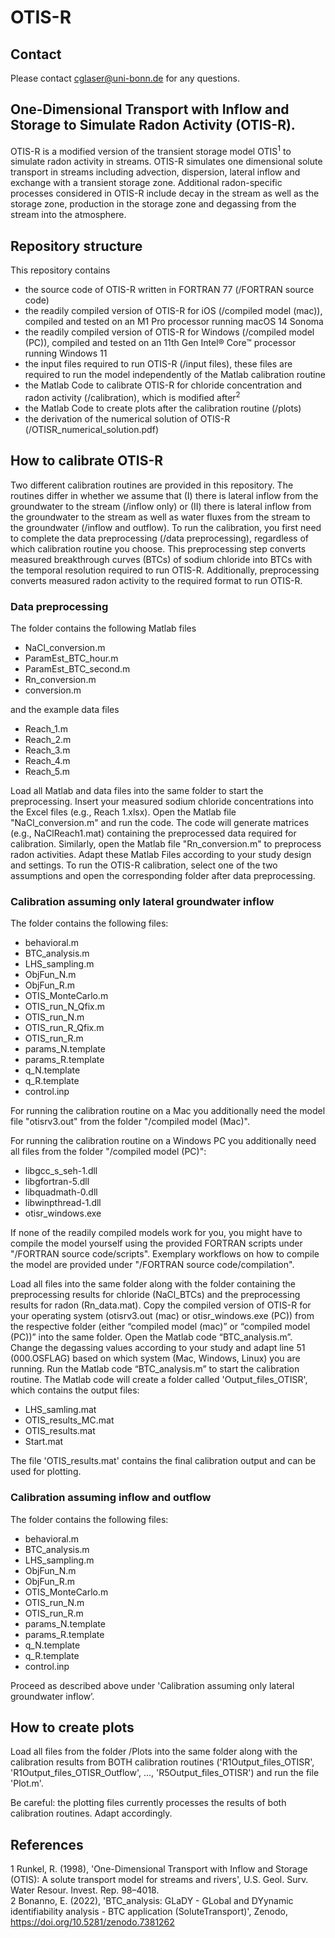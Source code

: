 # OTIS-R

## Contact
Please contact cglaser@uni-bonn.de for any questions.

## One-Dimensional Transport with Inflow and Storage to Simulate Radon Activity (OTIS-R).
OTIS-R is a modified version of the transient storage model OTIS<sup>1</sup> to simulate radon activity in streams. OTIS-R simulates one dimensional solute transport in streams including advection, dispersion, lateral inflow and exchange with a transient storage zone. Additional radon-specific processes considered in OTIS-R include decay in the stream as well as the storage zone, production in the storage zone and degassing from the stream into the atmosphere.

## Repository structure
This repository contains
- the source code of OTIS-R written in FORTRAN 77 (/FORTRAN source code)
- the readily compiled version of OTIS-R for iOS (/compiled model (mac)), compiled and tested on an M1 Pro processor running macOS 14 Sonoma
- the readily compiled version of OTIS-R for Windows (/compiled model (PC)), compiled and tested on an 11th Gen Intel® Core™ processor running Windows 11
- the input files required to run OTIS-R (/input files), these files are required to run the model independently of the Matlab calibration routine
- the Matlab Code to calibrate OTIS-R for chloride concentration and radon activity (/calibration), which is modified after<sup>2</sup>
- the Matlab Code to create plots after the calibration routine (/plots)
- the derivation of the numerical solution of OTIS-R (/OTISR_numerical_solution.pdf)

## How to calibrate OTIS-R
Two different calibration routines are provided in this repository. The routines differ in whether we assume that (I) there is lateral inflow from the groundwater to the stream (/inflow only) or (II) there is lateral inflow from the groundwater to the stream as well as water fluxes from the stream to the groundwater (/inflow and outflow). To run the calibration, you first need to complete the data preprocessing (/data preprocessing), regardless of which calibration routine you choose. This preprocessing step converts measured breakthrough curves (BTCs) of sodium chloride into BTCs with the temporal resolution required to run OTIS-R. Additionally, preprocessing converts measured radon activity to the required format to run OTIS-R.

### Data preprocessing
The folder contains the following Matlab files
- NaCl_conversion.m
- ParamEst_BTC_hour.m
- ParamEst_BTC_second.m
- Rn_conversion.m
- conversion.m

and the example data files
- Reach_1.m
- Reach_2.m
- Reach_3.m
- Reach_4.m
- Reach_5.m

Load all Matlab and data files into the same folder to start the preprocessing. Insert your measured sodium chloride concentrations into the Excel files (e.g., Reach 1.xlsx). Open the Matlab file "NaCl_conversion.m" and run the code. The code will generate matrices (e.g., NaClReach1.mat) containing the preprocessed data required for calibration. Similarly, open the Matlab file "Rn_conversion.m" to preprocess radon activities. Adapt these Matlab Files according to your study design and settings. To run the OTIS-R calibration, select one of the two assumptions and open the corresponding folder after data preprocessing.

### Calibration assuming only lateral groundwater inflow
The folder contains the following files:
- behavioral.m
- BTC_analysis.m
- LHS_sampling.m
- ObjFun_N.m
- ObjFun_R.m
- OTIS_MonteCarlo.m
- OTIS_run_N_Qfix.m
- OTIS_run_N.m
- OTIS_run_R_Qfix.m
- OTIS_run_R.m
- params_N.template
- params_R.template
- q_N.template
- q_R.template
- control.inp

For running the calibration routine on a Mac you additionally need the model file "otisrv3.out" from the folder "/compiled model (Mac)".

For running the calibration routine on a Windows PC you additionally need all files from the folder "/compiled model (PC)":
- libgcc_s_seh-1.dll
- libgfortran-5.dll
- libquadmath-0.dll
- libwinpthread-1.dll
- otisr_windows.exe

If none of the readily compiled models work for you, you might have to compile the model yourself using the provided FORTRAN scripts under "/FORTRAN source code/scripts". Exemplary workflows on how to compile the model are provided under "/FORTRAN source code/compilation".

Load all files into the same folder along with the folder containing the preprocessing results for chloride (NaCl_BTCs) and the preprocessing results for radon (Rn_data.mat). Copy the compiled version of OTIS-R for your operating system (otisrv3.out (mac) or otisr_windows.exe (PC)) from the respective folder (either “compiled model (mac)” or “compiled model (PC))” into the same folder. Open the Matlab code “BTC_analysis.m”. Change the degassing values according to your study and adapt line 51 (000.OSFLAG) based on which system (Mac, Windows, Linux) you are running. Run the Matlab code “BTC_analysis.m” to start the calibration routine. The Matlab code will create  a folder called 'Output_files_OTISR', which contains the output files:

- LHS_samling.mat
- OTIS_results_MC.mat
- OTIS_results.mat
- Start.mat

The file 'OTIS_results.mat' contains the final calibration output and can be used for plotting.

### Calibration assuming inflow and outflow
The folder contains the following files:
- behavioral.m
- BTC_analysis.m
- LHS_sampling.m
- ObjFun_N.m
- ObjFun_R.m
- OTIS_MonteCarlo.m
- OTIS_run_N.m
- OTIS_run_R.m
- params_N.template
- params_R.template
- q_N.template
- q_R.template
- control.inp

Proceed as described above under 'Calibration assuming  only lateral groundwater inflow’.

## How to create plots
Load all files from the folder /Plots into the same folder along with the calibration results from BOTH calibration routines ('R1Output_files_OTISR', 'R1Output_files_OTISR_Outflow', ..., 'R5Output_files_OTISR') and run the file 'Plot.m'.

Be careful: the plotting files currently processes the results of both calibration routines. Adapt accordingly.

## References
1 Runkel, R. (1998), 'One-Dimensional Transport with Inflow and Storage (OTIS): A solute transport
model for streams and rivers', U.S. Geol. Surv. Water Resour. Invest. Rep. 98–4018. \
2 Bonanno, E. (2022), 'BTC_analysis: GLaDY - GLobal and DYynamic identifiability analysis - BTC application (SoluteTransport)', Zenodo, https://doi.org/10.5281/zenodo.7381262
